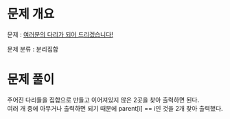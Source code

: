 # 문제 개요

문제 : [여러분의 다리가 되어 드리겠습니다!](https://www.acmicpc.net/problem/17352)

문제 분류 : 분리집합

# 문제 풀이

주어진 다리들을 집합으로 만들고 이어져있지 않은 2곳을 찾아 출력하면 된다.  
여러 개 중에 아무거나 출력하면 되기 때문에 parent[i] == i인 것을 2개 찾아 출력했다.
